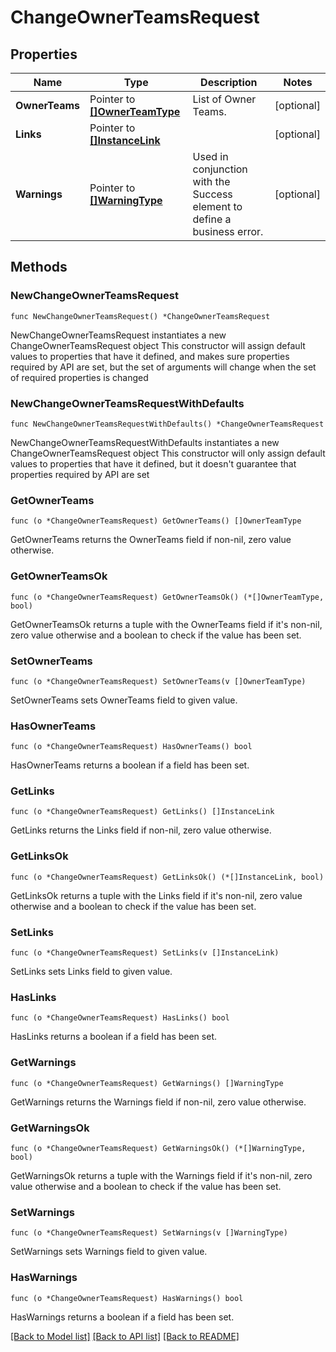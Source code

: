 # ChangeOwnerTeamsRequest

## Properties

Name | Type | Description | Notes
------------ | ------------- | ------------- | -------------
**OwnerTeams** | Pointer to [**[]OwnerTeamType**](OwnerTeamType.md) | List of Owner Teams. | [optional] 
**Links** | Pointer to [**[]InstanceLink**](InstanceLink.md) |  | [optional] 
**Warnings** | Pointer to [**[]WarningType**](WarningType.md) | Used in conjunction with the Success element to define a business error. | [optional] 

## Methods

### NewChangeOwnerTeamsRequest

`func NewChangeOwnerTeamsRequest() *ChangeOwnerTeamsRequest`

NewChangeOwnerTeamsRequest instantiates a new ChangeOwnerTeamsRequest object
This constructor will assign default values to properties that have it defined,
and makes sure properties required by API are set, but the set of arguments
will change when the set of required properties is changed

### NewChangeOwnerTeamsRequestWithDefaults

`func NewChangeOwnerTeamsRequestWithDefaults() *ChangeOwnerTeamsRequest`

NewChangeOwnerTeamsRequestWithDefaults instantiates a new ChangeOwnerTeamsRequest object
This constructor will only assign default values to properties that have it defined,
but it doesn't guarantee that properties required by API are set

### GetOwnerTeams

`func (o *ChangeOwnerTeamsRequest) GetOwnerTeams() []OwnerTeamType`

GetOwnerTeams returns the OwnerTeams field if non-nil, zero value otherwise.

### GetOwnerTeamsOk

`func (o *ChangeOwnerTeamsRequest) GetOwnerTeamsOk() (*[]OwnerTeamType, bool)`

GetOwnerTeamsOk returns a tuple with the OwnerTeams field if it's non-nil, zero value otherwise
and a boolean to check if the value has been set.

### SetOwnerTeams

`func (o *ChangeOwnerTeamsRequest) SetOwnerTeams(v []OwnerTeamType)`

SetOwnerTeams sets OwnerTeams field to given value.

### HasOwnerTeams

`func (o *ChangeOwnerTeamsRequest) HasOwnerTeams() bool`

HasOwnerTeams returns a boolean if a field has been set.

### GetLinks

`func (o *ChangeOwnerTeamsRequest) GetLinks() []InstanceLink`

GetLinks returns the Links field if non-nil, zero value otherwise.

### GetLinksOk

`func (o *ChangeOwnerTeamsRequest) GetLinksOk() (*[]InstanceLink, bool)`

GetLinksOk returns a tuple with the Links field if it's non-nil, zero value otherwise
and a boolean to check if the value has been set.

### SetLinks

`func (o *ChangeOwnerTeamsRequest) SetLinks(v []InstanceLink)`

SetLinks sets Links field to given value.

### HasLinks

`func (o *ChangeOwnerTeamsRequest) HasLinks() bool`

HasLinks returns a boolean if a field has been set.

### GetWarnings

`func (o *ChangeOwnerTeamsRequest) GetWarnings() []WarningType`

GetWarnings returns the Warnings field if non-nil, zero value otherwise.

### GetWarningsOk

`func (o *ChangeOwnerTeamsRequest) GetWarningsOk() (*[]WarningType, bool)`

GetWarningsOk returns a tuple with the Warnings field if it's non-nil, zero value otherwise
and a boolean to check if the value has been set.

### SetWarnings

`func (o *ChangeOwnerTeamsRequest) SetWarnings(v []WarningType)`

SetWarnings sets Warnings field to given value.

### HasWarnings

`func (o *ChangeOwnerTeamsRequest) HasWarnings() bool`

HasWarnings returns a boolean if a field has been set.


[[Back to Model list]](../README.md#documentation-for-models) [[Back to API list]](../README.md#documentation-for-api-endpoints) [[Back to README]](../README.md)


